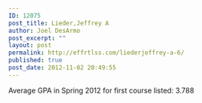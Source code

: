 ```yaml
---
ID: 12075
post_title: Lieder,Jeffrey A
author: Joel DesArmo
post_excerpt: ""
layout: post
permalink: http://effrtlss.com/liederjeffrey-a-6/
published: true
post_date: 2012-11-02 20:49:55
---
```

<p>Average GPA in Spring 2012 for first course listed: 3.788</p>